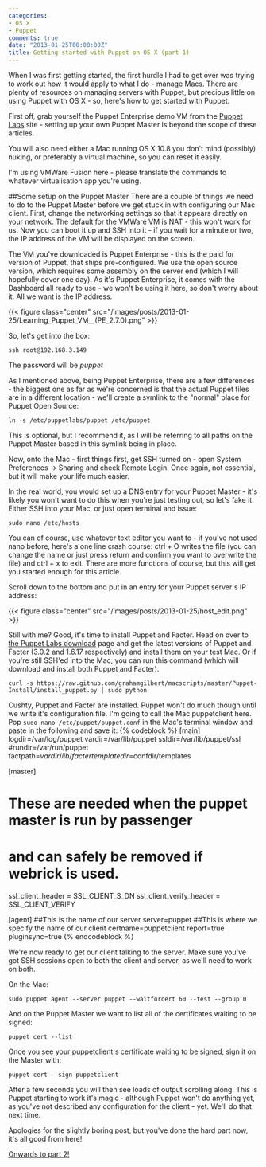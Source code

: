 ```yaml
---
categories:
- OS X
- Puppet
comments: true
date: "2013-01-25T00:00:00Z"
title: Getting started with Puppet on OS X (part 1)
---
```

When I was first getting started, the first hurdle I had to get over was trying to work out how it would apply to what I do - manage Macs. There are plenty of resources on managing servers with Puppet, but precious little on using Puppet with OS X - so, here's how to get started with Puppet.
<!--more-->
First off, grab yourself the Puppet Enterprise demo VM from the [Puppet Labs](http://puppetlabs.com) site - setting up your own Puppet Master is beyond the scope of these articles.

You will also need either a Mac running OS X 10.8 you don't mind (possibly) nuking, or preferably a virtual machine, so you can reset it easily.

I'm using VMWare Fusion here - please translate the commands to whatever virtualisation app you're using.

##Some setup on the Puppet Master
There are a couple of things we need to do to the Puppet Master before we get stuck in with configuring our Mac client. First, change the networking settings so that it appears directly on your network. The default for the VMWare VM is NAT - this won't work for us. Now you can boot it up and SSH into it - if you wait for a minute or two, the IP address of the VM will be displayed on the screen.

The VM you've downloaded is Puppet Enterprise - this is the paid for version of Puppet, that ships pre-configured. We use the open source version, which requires some assembly on the server end (which I will hopefully cover one day). As it's Puppet Enterprise, it comes with the Dashboard all ready to use - we won't be using it here, so don't worry about it. All we want is the IP address.

{{< figure class="center" src="/images/posts/2013-01-25/Learning_Puppet_VM__(PE_2.7.0).png" >}}

So, let's get into the box:

	ssh root@192.168.3.149
	
The password will be _puppet_

As I mentioned above, being Puppet Enterprise, there are a few differences - the biggest one as far as we're concerned is that the actual Puppet files are in a different location - we'll create a symlink to the "normal" place for Puppet Open Source:

	ln -s /etc/puppetlabs/puppet /etc/puppet

This is optional, but I recommend it, as I will be referring to all paths on the Puppet Master based in this symlink being in place.

Now, onto the Mac - first things first, get SSH turned on - open System Preferences -> Sharing and check Remote Login. Once again, not essential, but it will make your life much easier.

In the real world, you would set up a DNS entry for your Puppet Master - it's likely you won't want to do this when you're just testing out, so let's fake it. Either SSH into your Mac, or just open terminal and issue:

	sudo nano /etc/hosts

You can of course, use whatever text editor you want to - if you've not used nano before, here's a one line crash course: ctrl + O writes the file (you can change the name or just press return and confirm you want to overwrite the file) and ctrl + x to exit. There are more functions of course, but this will get you started enough for this article.

Scroll down to the bottom and put in an entry for your Puppet server's IP address:

{{< figure class="center" src="/images/posts/2013-01-25/host_edit.png" >}}

Still with me? Good, it's time to install Puppet and Facter. Head on over to [the Puppet Labs download](http://downloads.puppetlabs.com/mac) page and get the latest versions of Puppet and Facter (3.0.2 and 1.6.17 respectively) and install them on your test Mac. Or if you're still SSH'ed into the Mac, you can run this command (which will download and install both Puppet and Facter).

	curl -s https://raw.github.com/grahamgilbert/macscripts/master/Puppet-Install/install_puppet.py | sudo python
	
Cushty, Puppet and Facter are installed. Puppet won't do much though until we write it's configuration file. I'm going to call the Mac puppetclient here.  Pop ``sudo nano /etc/puppet/puppet.conf`` in the Mac's terminal window and paste in the following and save it:
{% codeblock %}
[main]
logdir=/var/log/puppet
vardir=/var/lib/puppet
ssldir=/var/lib/puppet/ssl
#rundir=/var/run/puppet
factpath=$vardir/lib/facter
templatedir=$confdir/templates

[master]
# These are needed when the puppet master is run by passenger
# and can safely be removed if webrick is used.
ssl_client_header = SSL_CLIENT_S_DN 
ssl_client_verify_header = SSL_CLIENT_VERIFY

[agent]
##This is the name of our server
server=puppet
##This is where we specify the name of our client
certname=puppetclient
report=true
pluginsync=true
{% endcodeblock %}

We're now ready to get our client talking to the server. Make sure you've got SSH sessions open to both the client and server, as we'll need to work on both.

On the Mac:

	sudo puppet agent --server puppet --waitforcert 60 --test --group 0
	
And on the Puppet Master we want to list all of the certificates waiting to be signed:
	
	puppet cert --list
	
Once you see your puppetclient's certificate waiting to be signed, sign it on the Master with:

	puppet cert --sign puppetclient
	
After a few seconds you will then see loads of output scrolling along. This is Puppet starting to work it's magic - although Puppet won't do anything yet, as you've not described any configuration for the client - yet. We'll do that next time. 

Apologies for the slightly boring post, but you've done the hard part now, it's all good from here!

[Onwards to part 2!](/blog/2013/01/27/getting-started-with-puppet-on-os-x-part-2/)